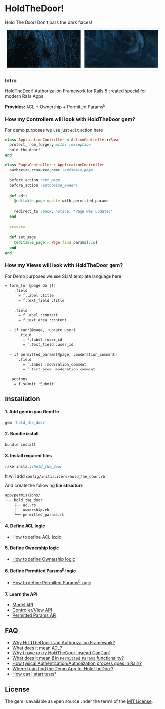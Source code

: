 # HoldTheDoor!

Hold The Door! Don't pass the dark forces!

<table>
<tr>
  <td>
    <img src='docs/images/hold_the_door2.gif'>
  </td>
  <td>
    <img src='docs/images/hold_the_door.gif'>
  </td>
</tr>
</table>

### Intro

HoldTheDoor! Authorization Framework for Rails 5 created special for modern Rails Apps

**Provides:** ACL + Ownership + Permitted Params<sup>&beta;</sup>

### How my Controllers will look with HoldTheDoor gem?

For demo purposes we use just `edit` action here

```ruby
class ApplicationController < ActionController::Base
  protect_from_forgery with: :exception
  hold_the_door!
end
```

```ruby
class PagesController < ApplicationController
  authorize_resource_name :editable_page

  before_action :set_page
  before_action :authorize_owner!

  def edit
    @editable_page.update with_permitted_params

    redirect_to :back, notice: 'Page was updated'
  end

  private

  def set_page
    @editable_page = Page.find params[:id]
  end
end
```

### How my Views will look with HoldTheDoor gem?

For Demo purposes we use SLIM template language here

```slim
= form_for @page do |f|
    .field
      = f.label :title
      = f.text_field :title

    .field
      = f.label :content
      = f.text_area :content

  - if can?(@page, :update_user)
      .field
        = f.label :user_id
        = f.text_field :user_id

  - if permitted_param?(@page, :moderation_comment)
      .field
        = f.label :moderation_comment
        = f.text_area :moderation_comment

  .actions
    = f.submit 'Submit'
```

## Installation

#### 1. Add gem in you Gemfile

```ruby
gem 'hold_the_door'
```

#### 2. Bundle install

```ruby
bundle install
```

#### 3. Install required files

```ruby
rake install:hold_the_door
```

It will add `config/initializers/hold_the_door.rb`

And create the following **file structure**

```
app/permissions/
└── hold_the_door
    ├── acl.rb
    ├── ownership.rb
    └── permitted_params.rb
```

#### 4. Define ACL logic

* [How to define ACL logic](docs/Define-ACL-logic.md)

#### 5. Define Ownership logic

* [How to define Ownership logic](docs/Define-Ownership-logic.md)

#### 6. Define Permitted Params<sup>&beta;</sup> logic

* [How to define Permitted Params<sup>&beta;</sup> logic](docs/Define-Permitted_Params-logic.md)

#### 7. Learn the API

* [Model API](docs/API.md)
* [Controller/View API](docs/API.md)
* [Permitted Params API](docs/API.md)

## FAQ

* [Why HoldTheDoor is an Authorization Framework?](docs/FAQ.md)
* [What does it mean ACL?](docs/FAQ.md)
* [Why I have to try HoldTheDoor instead CanCan?](docs/FAQ.md)
* [What does it mean &beta; in `Permitted Params` functionality?](docs/FAQ.md)
* [How typical Authentication/Authorization process goes in Rails?](docs/FAQ.md)
* [Where I can find the Demo App for HoldTheDoor?](docs/FAQ.md)
* [How can I start tests?](docs/FAQ.md)

## License

The gem is available as open source under the terms of the [MIT License](http://opensource.org/licenses/MIT).

